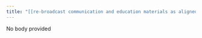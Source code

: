 ```yaml
---
title: "[[re-broadcast communication and education materials as aligned]]"
---
```


No body provided
